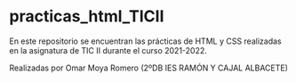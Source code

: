 # practicas_html_TICII
 En este repositorio se encuentran las prácticas de HTML y CSS realizadas en la asignatura de TIC II durante el curso 2021-2022.
 
 Realizadas por Omar Moya Romero (2ºDB IES RAMÓN Y CAJAL ALBACETE)
 
